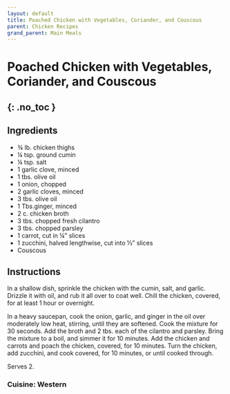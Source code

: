 ```yaml
---
layout: default
title: Poached Chicken with Vegetables, Coriander, and Couscous
parent: Chicken Recipes
grand_parent: Main Meals
---
```


# Poached Chicken with Vegetables, Coriander, and Couscous
{: .no_toc }
---

## Ingredients
<ul>
	<li>¾ lb. chicken thighs</li>
	<li>¼ tsp. ground cumin</li>
	<li>¼ tsp. salt</li>
	<li>1 garlic clove, minced</li>
	<li>1 tbs. olive oil</li>
	<li>1 onion, chopped</li>
	<li>2 garlic cloves, minced</li>
	<li>3 tbs. olive oil</li>
	<li>1 Tbs.ginger, minced</li>
	<li>2 c. chicken broth</li>
	<li>3 tbs. chopped fresh cilantro</li>
	<li>3 tbs. chopped parsley</li>
	<li>1 carrot, cut in ¼” slices</li>
	<li>1 zucchini, halved lengthwise, cut into ⅓” slices</li>
	<li>Couscous</li>
</ul>

## Instructions
In a shallow dish, sprinkle the chicken with the cumin, salt, and garlic. Drizzle it with oil, and rub it all over to coat well. Chill the chicken, covered, for at least 1 hour or overnight.

In a heavy saucepan, cook the onion, garlic, and ginger in the oil over moderately low heat, stirring, until they are softened. Cook the mixture for 30 seconds. Add the broth and 2 tbs. each of the cilantro and parsley. Bring the mixture to a boil, and simmer it for 10 minutes. Add the chicken and carrots and poach the chicken, covered, for 10 minutes. Turn the chicken, add zucchini, and cook covered, for 10 minutes, or until cooked through.

Serves 2.

### Cuisine: Western